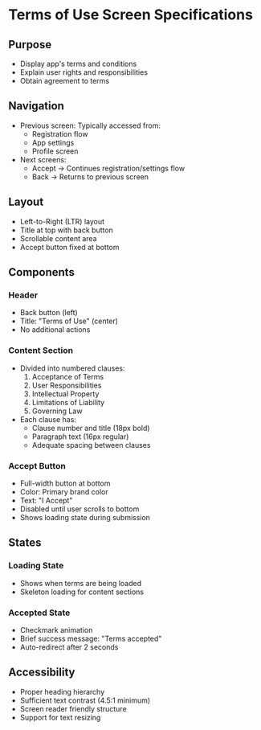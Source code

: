 # Terms of Use Screen Specifications

## Purpose
- Display app's terms and conditions
- Explain user rights and responsibilities
- Obtain agreement to terms

## Navigation
- Previous screen: Typically accessed from:
  - Registration flow
  - App settings
  - Profile screen
- Next screens:
  - Accept → Continues registration/settings flow
  - Back → Returns to previous screen

## Layout
- Left-to-Right (LTR) layout
- Title at top with back button
- Scrollable content area
- Accept button fixed at bottom

## Components

### Header
- Back button (left)
- Title: "Terms of Use" (center)
- No additional actions

### Content Section
- Divided into numbered clauses:
  1. Acceptance of Terms
  2. User Responsibilities
  3. Intellectual Property
  4. Limitations of Liability
  5. Governing Law
- Each clause has:
  - Clause number and title (18px bold)
  - Paragraph text (16px regular)
  - Adequate spacing between clauses

### Accept Button
- Full-width button at bottom
- Color: Primary brand color
- Text: "I Accept"
- Disabled until user scrolls to bottom
- Shows loading state during submission

## States

### Loading State
- Shows when terms are being loaded
- Skeleton loading for content sections

### Accepted State
- Checkmark animation
- Brief success message: "Terms accepted"
- Auto-redirect after 2 seconds

## Accessibility
- Proper heading hierarchy
- Sufficient text contrast (4.5:1 minimum)
- Screen reader friendly structure
- Support for text resizing